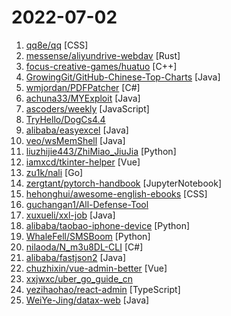 # 2022-07-02

1. [qq8e/qq](https://github.com/qq8e/qq "8亿QQ绑定数据泄露查询源码，附送数据。不定期更新下载地址 关注越多送的越多") [CSS]
2. [messense/aliyundrive-webdav](https://github.com/messense/aliyundrive-webdav "阿里云盘 WebDAV 服务") [Rust]
3. [focus-creative-games/huatuo](https://github.com/focus-creative-games/huatuo "huatuo是一个特性完整、零成本、高性能、低内存的近乎完美的Unity全平台原生c#热更方案。 Huatuo is a fully featured, zero-cost, high-performance, low-memory solution for Unity's all-platform native c# hotfix") [C++]
4. [GrowingGit/GitHub-Chinese-Top-Charts](https://github.com/GrowingGit/GitHub-Chinese-Top-Charts "🇨🇳 GitHub中文排行榜，各语言分设「软件 | 资料」榜单，精准定位中文好项目。各取所需，高效学习。") [Java]
5. [wmjordan/PDFPatcher](https://github.com/wmjordan/PDFPatcher "PDF补丁丁——PDF工具箱，可以编辑书签、剪裁旋转页面、解除限制、提取或合并文档，探查文档结构，提取图片、转成图片等等") [C#]
6. [achuna33/MYExploit](https://github.com/achuna33/MYExploit "OAExploit一款基于产品的一键扫描工具。") [Java]
7. [ascoders/weekly](https://github.com/ascoders/weekly "前端精读周刊。帮你理解最前沿、实用的技术。") [JavaScript]
8. [TryHello/DogCs4.4](https://github.com/TryHello/DogCs4.4 "cs4.4修改去特征狗狗版(美化ui,去除特征,自带bypass核晶截图等..)") 
9. [alibaba/easyexcel](https://github.com/alibaba/easyexcel "快速、简洁、解决大文件内存溢出的java处理Excel工具") [Java]
10. [veo/wsMemShell](https://github.com/veo/wsMemShell "websocket cmd内存马 wscmd.jsp websocket 代理内存马 wsproxy.jsp") [Java]
11. [liuzhijie443/ZhiMiao_JiuJia](https://github.com/liuzhijie443/ZhiMiao_JiuJia "知苗易约九价抢购") [Python]
12. [iamxcd/tkinter-helper](https://github.com/iamxcd/tkinter-helper "为tkinter打造的可视化拖拽布局界面设计小工具") [Vue]
13. [zu1k/nali](https://github.com/zu1k/nali "一个查询IP地理信息和CDN服务提供商的离线终端工具.An offline tool for querying IP geographic information and CDN provider.") [Go]
14. [zergtant/pytorch-handbook](https://github.com/zergtant/pytorch-handbook "pytorch handbook是一本开源的书籍，目标是帮助那些希望和使用PyTorch进行深度学习开发和研究的朋友快速入门，其中包含的Pytorch教程全部通过测试保证可以成功运行") [JupyterNotebook]
15. [hehonghui/awesome-english-ebooks](https://github.com/hehonghui/awesome-english-ebooks "经济学人(含音频)、纽约客、卫报、连线、大西洋月刊等英语杂志免费下载,支持epub、mobi、pdf格式, 每周更新") [CSS]
16. [guchangan1/All-Defense-Tool](https://github.com/guchangan1/All-Defense-Tool "本项目集成了全网优秀的攻防工具项目，包含自动化利用，子域名、敏感目录、端口等扫描，各大中间件，cms漏洞利用工具以及应急响应等资料。") 
17. [xuxueli/xxl-job](https://github.com/xuxueli/xxl-job "A distributed task scheduling framework.（分布式任务调度平台XXL-JOB）") [Java]
18. [alibaba/taobao-iphone-device](https://github.com/alibaba/taobao-iphone-device "tidevice can be used to communicate with iPhone device") [Python]
19. [WhaleFell/SMSBoom](https://github.com/WhaleFell/SMSBoom "短信轰炸/短信测压/ | 一个健壮免费的python短信轰炸程序，专门炸坏蛋蛋，百万接口，多线程全自动添加有效接口，支持异步协程百万并发，全免费的短信轰炸工具！！高一美术生开发全网首发！！") [Python]
20. [nilaoda/N_m3u8DL-CLI](https://github.com/nilaoda/N_m3u8DL-CLI "[.NET] m3u8 downloader 开源的命令行m3u8/HLS/dash下载器，支持普通AES-128-CBC解密，多线程，自定义请求头等. 支持简体中文,繁体中文和英文. English Supported.") [C#]
21. [alibaba/fastjson2](https://github.com/alibaba/fastjson2 "🚄 FASTJSON2是FASTJSON项目的重要升级，目标是为下一个十年提供一个高性能的JSON库") [Java]
22. [chuzhixin/vue-admin-better](https://github.com/chuzhixin/vue-admin-better "🚀🚀🚀vue admin,vue3 admin,vue3.0 admin,vue后台管理,vue-admin,vue3.0-admin,admin,vue-admin,vue-element-admin,ant-design,vue-admin-beautiful-pro,vab admin pro,vab admin plus,vue admin plus,vue admin pro") [Vue]
23. [xxjwxc/uber_go_guide_cn](https://github.com/xxjwxc/uber_go_guide_cn "Uber Go 语言编码规范中文版. The Uber Go Style Guide .") 
24. [yezihaohao/react-admin](https://github.com/yezihaohao/react-admin "✨ react-admin system solution : react 后台管理系统解决方案") [TypeScript]
25. [WeiYe-Jing/datax-web](https://github.com/WeiYe-Jing/datax-web "DataX集成可视化页面，选择数据源即可一键生成数据同步任务，支持RDBMS、Hive、HBase、ClickHouse、MongoDB等数据源，批量创建RDBMS数据同步任务，集成开源调度系统，支持分布式、增量同步数据、实时查看运行日志、监控执行器资源、KILL运行进程、数据源信息加密等。") [Java]
